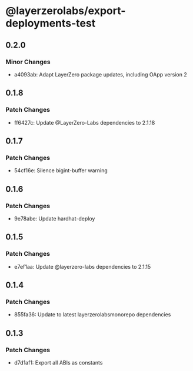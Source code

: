 # @layerzerolabs/export-deployments-test

## 0.2.0

### Minor Changes

- a4093ab: Adapt LayerZero package updates, including OApp version 2

## 0.1.8

### Patch Changes

- ff6427c: Update @LayerZero-Labs dependencies to 2.1.18

## 0.1.7

### Patch Changes

- 54cf16e: Silence bigint-buffer warning

## 0.1.6

### Patch Changes

- 9e78abe: Update hardhat-deploy

## 0.1.5

### Patch Changes

- e7ef1aa: Update @layerzero-labs dependencies to 2.1.15

## 0.1.4

### Patch Changes

- 855fa36: Update to latest layerzerolabsmonorepo dependencies

## 0.1.3

### Patch Changes

- d7d1af1: Export all ABIs as constants
